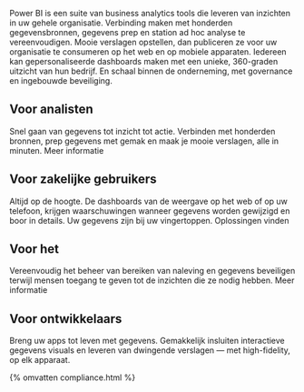 
Power BI is een suite van business analytics tools die leveren van inzichten in uw gehele organisatie. Verbinding maken met honderden gegevensbronnen, gegevens prep en station ad hoc analyse te vereenvoudigen. Mooie verslagen opstellen, dan publiceren ze voor uw organisatie te consumeren op het web en op mobiele apparaten. Iedereen kan gepersonaliseerde dashboards maken met een unieke, 360-graden uitzicht van hun bedrijf. En schaal binnen de onderneming, met governance en ingebouwde beveiliging.

## Voor analisten
Snel gaan van gegevens tot inzicht tot actie. Verbinden met honderden bronnen, prep gegevens met gemak en maak je mooie verslagen, alle in minuten.
Meer informatie   

## Voor zakelijke gebruikers
Altijd op de hoogte. De dashboards van de weergave op het web of op uw telefoon, krijgen waarschuwingen wanneer gegevens worden gewijzigd en boor in details. Uw gegevens zijn bij uw vingertoppen.
Oplossingen vinden   

## Voor het
Vereenvoudig het beheer van bereiken van naleving en gegevens beveiligen terwijl mensen toegang te geven tot de inzichten die ze nodig hebben.
Meer informatie 

## Voor ontwikkelaars
Breng uw apps tot leven met gegevens. Gemakkelijk insluiten interactieve gegevens visuals en leveren van dwingende verslagen — met high-fidelity, op elk apparaat.

{% omvatten compliance.html %}
